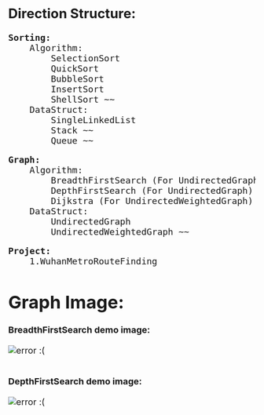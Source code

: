 <div style="font-size: 18px;">
<h2>Direction Structure:</h2>

<pre>
<b>Sorting:</b>
    Algorithm:
        SelectionSort
        QuickSort
        BubbleSort
        InsertSort
        ShellSort ~~
    DataStruct:
        SingleLinkedList
        Stack ~~
        Queue ~~
</pre>

<pre>
<b>Graph:</b>
    Algorithm:
        BreadthFirstSearch (For UndirectedGraph)
        DepthFirstSearch (For UndirectedGraph)
        Dijkstra (For UndirectedWeightedGraph) ~~
    DataStruct:
        UndirectedGraph
        UndirectedWeightedGraph ~~
</pre>

<pre>
<b>Project:</b>
    1.WuhanMetroRouteFinding
</pre>


# Graph Image:
<b>BreadthFirstSearch demo image:</b><br><br>
<img src="https://vacant-github.oss-cn-beijing.aliyuncs.com/Python3-DataStruct-Algorithm/Graph/BreadthFirstSearch_Demo.png" alt="error :(">
<br><br><br>
<b>DepthFirstSearch demo image:</b><br><br>
<img src="https://vacant-github.oss-cn-beijing.aliyuncs.com/Python3-DataStruct-Algorithm/Graph/DepthFirstSearch_Demo.webp" alt="error :(">
</div>